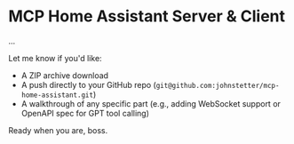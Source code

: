 # MCP Home Assistant Server & Client

...

Let me know if you'd like:
- A ZIP archive download
- A push directly to your GitHub repo (`git@github.com:johnstetter/mcp-home-assistant.git`)
- A walkthrough of any specific part (e.g., adding WebSocket support or OpenAPI spec for GPT tool calling)

Ready when you are, boss.
